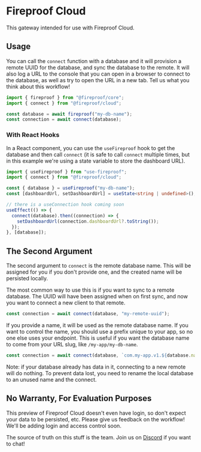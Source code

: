 # Fireproof Cloud

This gateway intended for use with Fireproof Cloud.

## Usage

You can call the `connect` function with a database and it will provision a remote UUID for the database, and sync the database to the remote. It will also log a URL to the console that you can open in a browser to connect to the database, as well as try to open the URL in a new tab. Tell us what you think about this workflow!

```typescript
import { fireproof } from "@fireproof/core";
import { connect } from "@fireproof/cloud";

const database = await fireproof("my-db-name");
const connection = await connect(database);
```

### With React Hooks

In a React component, you can use the `useFireproof` hook to get the database and then call `connect` (it is safe to call `connect` multiple times, but in this example we're using a state variable to store the dashboard URL).

```typescript
import { useFireproof } from "use-fireproof";
import { connect } from "@fireproof/cloud";

const { database } = useFireproof("my-db-name");
const [dashboardUrl, setDashboardUrl] = useState<string | undefined>();

// there is a useConnection hook coming soon
useEffect(() => {
  connect(database).then((connection) => {
    setDashboardUrl(connection.dashboardUrl?.toString());
  });
}, [database]);
```

## The Second Argument

The second argument to `connect` is the remote database name. This will be assigned for you if you don't provide one, and the created name will be persisted locally.

The most common way to use this is if you want to sync to a remote database. The UUID will have been assigned when on first sync, and now you want to connect a new client to that remote.

```typescript
const connection = await connect(database, "my-remote-uuid");
```

If you provide a name, it will be used as the remote database name. If you want to control the name, you should use a prefix unique to your app, so no one else uses your endpoint. This is useful if you want the database name to come from your URL slug, like `/my-app/my-db-name`.

```typescript
const connection = await connect(database, `com.my-app.v1.${database.name}`);
```

Note: if your database already has data in it, connecting to a new remote will do nothing. To prevent data lost, you need to rename the local database to an unused name and the connect.

## No Warranty, For Evaluation Purposes

This preview of Fireproof Cloud doesn't even have login, so don't expect your data to be persisted, etc. Please give us feedback on the workflow! We'll be adding login and access control soon.

The source of truth on this stuff is the team. Join us on [Discord](https://discord.gg/cCryrNHePH) if you want to chat!
